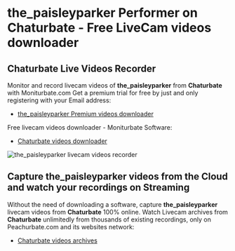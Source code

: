 # the_paisleyparker Performer on Chaturbate - Free LiveCam videos downloader

## Chaturbate Live Videos Recorder

Monitor and record livecam videos of **the_paisleyparker** from **Chaturbate** with Moniturbate.com
Get a premium trial for free by just and only registering with your Email address:
* [the_paisleyparker Premium videos downloader](https://moniturbate.com/request-demo-licence-key.html)

Free livecam videos downloader - Moniturbate Software:
* [Chaturbate videos downloader](https://moniturbate.com/moniturbate-download-software.html)

![the_paisleyparker livecam videos recorder](https://peachurnet.com/templates/moniturbate-software.png)


## Capture the_paisleyparker videos from the Cloud and watch your recordings on Streaming

Without the need of downloading a software, capture **the_paisleyparker** livecam videos from **Chaturbate** 100% online.
Watch Livecam archives from **Chaturbate** unlimitedly from thousands of existing recordings, only on Peachurbate.com and its websites network:
* [Chaturbate videos archives](https://peachurnet.com/)